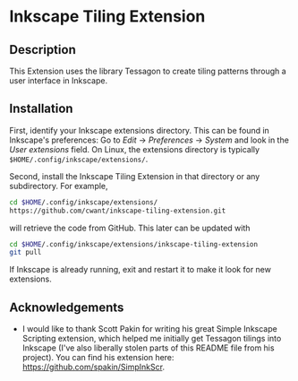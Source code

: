 Inkscape Tiling Extension
=========================

Description
-----------

This Extension uses the library Tessagon to create tiling patterns
through a user interface in Inkscape.

Installation
------------

First, identify your Inkscape extensions directory.  This can be found in  Inkscape's preferences: Go to *Edit* → *Preferences* → *System* and look in the *User extensions* field.  On Linux, the extensions directory is typically `$HOME/.config/inkscape/extensions/`.

Second, install the Inkscape Tiling Extension in that directory or any subdirectory.  For example,
```bash
cd $HOME/.config/inkscape/extensions/
https://github.com/cwant/inkscape-tiling-extension.git
```
will retrieve the code from GitHub.  This later can be updated with
```bash
cd $HOME/.config/inkscape/extensions/inkscape-tiling-extension
git pull
```

If Inkscape is already running, exit and restart it to make it look for new extensions.

Acknowledgements
----------------

* I would like to thank Scott Pakin for writing his great Simple Inkscape Scripting
extension, which helped me initially get Tessagon tilings into Inkscape (I've also
liberally stolen parts of this README file from his project). You can find his extension here:
<https://github.com/spakin/SimpInkScr>.